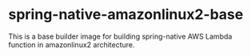 # spring-native-amazonlinux2-base

This is a base builder image for building spring-native AWS Lambda function in amazonlinux2 architecture.
